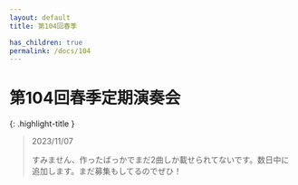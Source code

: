 ```yaml
---
layout: default
title: 第104回春季

has_children: true
permalink: /docs/104
---
```


# 第104回春季定期演奏会

{: .highlight-title }
> 2023/11/07
>
> すみません、作ったばっかでまだ2曲しか載せられてないです。数日中に追加します。まだ募集もしてるのでぜひ！